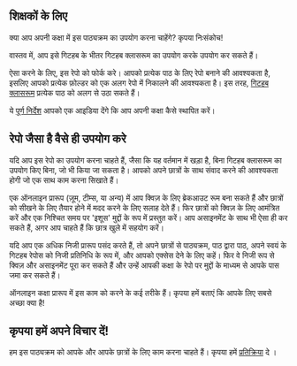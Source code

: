 ## शिक्षकों के लिए

क्या आप अपनी कक्षा में इस पाठ्यक्रम का उपयोग करना चाहेंगे? कृपया निःसंकोच!

वास्तव में, आप इसे गिटहब के भीतर गिटहब क्लासरूम का उपयोग करके उपयोग कर सकते हैं।

ऐसा करने के लिए, इस रेपो को फोर्क करे। आपको प्रत्येक पाठ के लिए रेपो बनाने की आवश्यकता है, इसलिए आपको प्रत्येक फ़ोल्डर को एक अलग रेपो में निकालने की आवश्यकता है। इस तरह, [गिटहब क्लासरूम](https://classroom.github.com/classrooms) प्रत्येक पाठ को अलग से उठा सकते हैं।

ये [पूर्ण निर्देश](https://github.blog/2020-03-18-set-up-your-digital-classroom-with-github-classroom/) आपको एक आइडिया देंगे कि आप अपनी कक्षा कैसे स्थापित करें।

## रेपो जैसा है वैसे ही उपयोग करे

यदि आप इस रेपो का उपयोग करना चाहते हैं, जैसा कि यह वर्तमान में खड़ा है, बिना गिटहब क्लासरूम का उपयोग किए बिना, जो भी किया जा सकता है। आपको अपने छात्रों के साथ संवाद करने की आवश्यकता होगी जो एक साथ काम करना सिखाते हैं।

एक ऑनलाइन प्रारूप (ज़ूम, टीम्स, या अन्य) में आप क्विज़ के लिए ब्रेकआउट रूम बना सकते हैं और छात्रों को सीखने के लिए तैयार होने में मदद करने के लिए सलाह देते हैं। फिर छात्रों को क्विज़ के लिए आमंत्रित करें और एक निश्चित समय पर 'इशूस' मुद्दों के रूप में प्रस्तुत करें। आप असाइनमेंट के साथ भी ऐसा ही कर सकते हैं, अगर आप चाहते हैं कि छात्र खुले में सहयोग करें।

यदि आप एक अधिक निजी प्रारूप पसंद करते हैं, तो अपने छात्रों से पाठ्यक्रम, पाठ द्वारा पाठ, अपने स्वयं के गिटहब रेपोस को निजी प्रतिनिधि के रूप में, और आपको एक्सेस देने के लिए कहें। फिर वे निजी रूप से क्विज़ और असाइनमेंट पूरा कर सकते हैं और उन्हें आपकी कक्षा के रेपो पर मुद्दों के माध्यम से आपके पास जमा कर सकते हैं।

ऑनलाइन कक्षा प्रारूप में इस काम को करने के कई तरीके हैं। कृपया हमें बताएं कि आपके लिए सबसे अच्छा क्या है!

## कृपया हमें अपने विचार दें!

हम इस पाठ्यक्रम को आपके और आपके छात्रों के लिए काम करना चाहते हैं। कृपया हमें [प्रतिक्रिया](https://github.com/microsoft/Web-Dev-For-Beginners/discussions/categories/teacher-corner) दे । 
